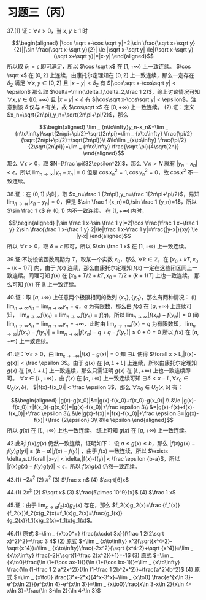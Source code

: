 # 习题三（丙）

37.(1) 证：$\forall \epsilon > 0$，当 $x,y \ge 1$ 时

$$\begin{aligned}
|\cos \sqrt x-\cos \sqrt y|=2|\sin \frac{\sqrt x+\sqrt y}{2}||\sin \frac{\sqrt x-\sqrt y}{2}| \le |\sqrt x-\sqrt y| \le|(\sqrt x-\sqrt y)(\sqrt x+\sqrt y)|=|x-y|
\end{aligned}$$
所以取 $\delta _ 1=\epsilon$ 即可满足，所以 $\cos \sqrt x$ 在 $[1,+\infty)$ 上一致连续。
$\cos \sqrt x$ 在 $[0,2]$ 上连续，由康托尔定理知在 $[0,2]$ 上一致连续，那么一定存在 $\delta _ 2$ 满足 $\forall x,y\in[0,2]$ 且 $|x-y| < \delta_2$ 有 $|\cos\sqrt x-\cos\sqrt y| < \epsilon$
那么取 $\delta=\min(\delta_1,\delta_2,\frac 1 2)$，综上讨论情况可知 $\forall x,y\in([0,+\infty)$ 且 $|x-y| < \delta$ 有 $|\cos\sqrt x-\cos\sqrt y| < \epsilon$，注意到该 $\delta$ 仅与 $\epsilon$ 有关，故 $\cos\sqrt x$ 在 $[0,+\infty)$ 上一致连续。
(2).证：定义 $x_n=\sqrt{2n\pi},y_n=\sqrt{2n\pi+\pi/2}$，那么

$$\begin{aligned}
\lim _ {n\to\infty}y_n-x_n&=\lim _ {n\to\infty}\sqrt{2n\pi+\pi/2}-\sqrt{2n\pi}=\lim _ {x\to\infty} \frac{\pi/2}{\sqrt{2n\pi+\pi/2}+\sqrt{2n\pi}}\\
&\le\lim _{x\to\infty} \frac{\pi/2}{2\sqrt{2n\pi}}=\lim _ {n\to\infty} \frac{\sqrt \pi}{4\sqrt{2n}}
\end{aligned}$$
那么 $\forall \epsilon > 0$，取 $N=[\frac \pi{32\epsilon^2}]$，那么 $\forall n > N$ 就有 $|y_n-x_n| < \epsilon$，所以 $\lim _ {n\to\infty} |y_n-x_n|=0$
但是 $\cos x_n^2=1,\cos y_n^2=0$，故 $\cos x^2$ 不一致连续。

38.证：在 $(0,1)$ 内时，取 $x_n=\frac 1 {2n\pi},y_n=\frac 1{2n\pi+\pi/2}$，易知 $\lim _ {n\to\infty} |x_n-y_n|=0$，但是 $\sin \frac 1 {x_n}=0,\sin \frac 1 {y_n}=1$，所以 $\sin \frac 1 x$ 在 $(0,1)$ 内不一致连续。
在 $[1,+\infty)$ 内时，

$$\begin{aligned}
|\sin \frac 1 x-\sin \frac 1 y|=2|\cos \frac{\frac 1 x+\frac 1 y} 2\sin \frac{\frac 1 x-\frac 1 y} 2|\le|\frac 1 x-\frac 1 y|=\frac{|y-x|}{xy} \le |y-x|
\end{aligned}$$
所以 $\forall \epsilon > 0$，取 $\delta=\epsilon$ 即可，所以 $\sin \frac 1 x$ 在 $[1,+\infty)$ 上一致连续。

39.证:不妨设该函数周期为 $T$，取某一个实数 $x_0$，那么 $\forall k \in\mathbb{Z}$，在 $[x_0+kT,x_0+(k+1)T]$ 内，由于 $f(x)$ 连续，那么由康托尔定理知 $f(x)$ 一定在这些闭区间上一致连续。同理可知 $f(x)$ 在 $[x_0+T/2+kT,x_0+T/2+(k+1)T]$ 上也一致连续。
那么可知 $f(x)$ 在 $\mathbb{R}$ 上一致连续。

40.证：取 $[a,+\infty)$ 上任意两个极限相同的数列 $\{x_n\},\{y_n\}$，那么有两种情况：
(i) $\lim _{n\to\infty}x_n=\lim _ {n\to\infty}y_n=q$，$q$ 为有限数，那么由 $f(x)$ 在 $[a,+\infty)$ 上连续可知， $\lim _ {n\to\infty} f(x_n)=\lim _ {n\to\infty}f(y_n)=f(q)$，所以 $\lim _ {n\to\infty}|f(x_n)-f(y_n)|=0$
(ii) $\lim _ {n\to\infty}x_n=\lim _ {n\to\infty}y_n=+\infty$，此时由 $\lim _ {x\to+\infty}f(x)=q$ 为有限数知， $\lim _ {n\to\infty}|f(x_n)-f(y_n)|=\lim _ {n\to\infty}|f(x_n)-q+q-f(y_n)| \le 0+0=0$
所以 $f(x)$ 在 $[a,+\infty)$ 上一致连续。

41.证：$\forall \epsilon > 0$，由 $\lim _ {x\to+\infty}|f(x)-g(x)|=0$ 知 $\exists L$ 使得 $\forall x > L,|f(x)-g(x)| < \frac \epsilon 3$。由于 $g(x)$ 在 $[a,L+L]$ 上连续，所以由康托尔定理知 $g(x)$ 在 $[a,L+L]$ 上一致连续，那么只需证明 $g(x)$ 在 $[L,+\infty)$ 上也一致连续即可。
$\forall x\in[L,+\infty)$，由 $f(x)$ 在 $[a,+\infty)$ 上一致连续可知 $\exists \delta < x-L,\forall x_0\in U_0(x,\delta)$， $|f(x)-f(x_0)| < \frac \epsilon 3$，那么 $\forall x_0\in U_0(x,\delta)$ 有：

$$\begin{aligned}
|g(x)-g(x_0)|&=|g(x)-f(x_0)+f(x_0)-g(x_0)| \\
&\le |g(x)-f(x_0)|+|f(x_0)-g(x_0)|=|g(x)-f(x_0)|+\frac \epsilon 3\\
&=|g(x)-f(x)+f(x)-f(x_0)|+\frac \epsilon 3\\
&\le|g(x)-f(x)|+|f(x)-f(x_0)|+\frac \epsilon 3=|g(x)-f(x)|+\frac {2\epsilon} 3\\
&\le \epsilon
\end{aligned}$$
所以 $g(x)$ 在 $[L,+\infty)$ 上也一致连续。
综上可知 $g(x)$ 在 $[a,+\infty)$ 上一致连续。

42.此时 $f(x)g(x)$ 仍然一致连续，证明如下：
设 $a \le g(x) \le b$，那么 $|f(x)g(x)-f(y)g(y)| \le (b-a)|f(x)-f(y)|$ ，由于 $f(x)$ 一致连续，所以 $\exists \delta,s.t.\forall |x-y| < \delta,|f(x)-f(y)| < \frac \epsilon {b-a}$，所以 $|f(x)g(x)-f(y)g(y)| < \epsilon$，所以 $f(x)g(x)$ 仍然一致连续。

43.(1) $-2x^2$
(2) $x^2$
(3) $\frac x n$
(4) $\sqrt[6]x$

44.(1) $2x^3$
(2) $\sqrt x$
(3) $\frac{5\times 10^9}{x}$
(4) $\frac 1 x$

45.证：由于 $\lim _ {x\to a}f_2(x)g_2(x)$ 存在，那么 $f_2(x)g_2(x)=\frac {f_1(x)}{f_2(x)}f_2(x)g_2(x)=f_1(x)g_2(x)=\frac{g_1(x)}{g_2(x)}f_1(x)g_2(x)=f_1(x)g_1(x)$。

46.(1) 原式 $=\lim _ {x\to0^+} \frac{x\cdot 3x}{(\frac 1 2(2\sqrt x)^2)^2}=\frac 3 4$
(2) 原式 $=\lim _ {x\to\infty} x^2(\sqrt{x^4-2}-\sqrt{x^4})=\lim _ {x\to\infty}\frac{-2x^2}{\sqrt {x^4-2}+\sqrt {x^4}}=\lim _ {x\to\infty} \frac{-2}{\sqrt{1-\frac 2{x^2}}+1}=-1$
(3) 原式 $=\lim _ {x\to0}\frac{\ln (1+(\cos ax-1))}{\ln (1+(\cos bx-1))}=\lim _ {x\to\infty} \frac{\ln (1-\frac 1 2 a^2x^2)}{\ln (1-\frac 1 2b^2x^2)}=\frac{a^2}{b^2}$
(4) 原式 $=\lim _ {x\to0} \frac{3^x-2^x}{4^x-3^x}=\lim _ {x\to0} \frac{e^{x\ln 3}-e^{x\ln 2}}{e^{x\ln 4}-e^{x\ln 3}}=\lim _ {x\to0}\frac{x\ln 3-x\ln 2}{x\ln 4-x\ln 3}=\frac{\ln 3-\ln 2}{\ln 4-\ln 3}$